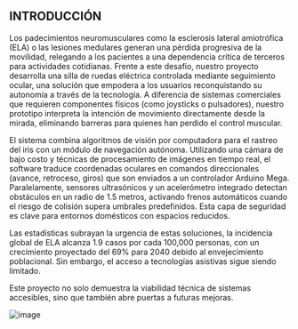 ## INTRODUCCIÓN

Los padecimientos neuromusculares como la esclerosis lateral amiotrófica (ELA) o las lesiones medulares generan una pérdida progresiva de la movilidad, relegando a los pacientes a una dependencia crítica de terceros para actividades cotidianas. Frente a este desafío, nuestro proyecto desarrolla una silla de ruedas eléctrica controlada mediante seguimiento ocular, una solución que empodera a los usuarios reconquistando su autonomía a través de la tecnología. A diferencia de sistemas comerciales que requieren componentes físicos (como joysticks o pulsadores), nuestro prototipo interpreta la intención de movimiento directamente desde la mirada, eliminando barreras para quienes han perdido el control muscular.

El sistema combina algoritmos de visión por computadora para el rastreo del iris con un módulo de navegación autónoma. Utilizando una cámara de bajo costo y técnicas de procesamiento de imágenes en tiempo real, el software traduce coordenadas oculares en comandos direccionales (avance, retroceso, giros) que son enviados a un controlador Arduino Mega. Paralelamente, sensores ultrasónicos y un acelerómetro integrado detectan obstáculos en un radio de 1.5 metros, activando frenos automáticos cuando el riesgo de colisión supera umbrales predefinidos. Esta capa de seguridad es clave para entornos domésticos con espacios reducidos.

Las estadísticas subrayan la urgencia de estas soluciones, la incidencia global de ELA alcanza 1.9 casos por cada 100,000 personas, con un crecimiento proyectado del 69% para 2040 debido al envejecimiento poblacional. Sin embargo, el acceso a tecnologías asistivas sigue siendo limitado. 

Este proyecto no solo demuestra la viabilidad técnica de sistemas accesibles, sino que también abre puertas a futuras mejoras.

![image](:/media/diagramafuncionamiento.png)
